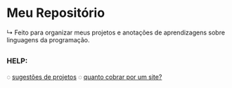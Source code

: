 # Meu Repositório  
  ↳  Feito para organizar meus projetos e anotações de aprendizagens sobre linguagens da programação.

##

### HELP: 

◌ [sugestões de projetos](https://github.com/rafaballerini/10ProjetosHTMLeCSS)
◌ [quanto cobrar por um site?](https://github.com/rafaballerini/QuantoCobrarPorSite)
